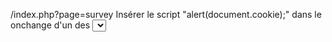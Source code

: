 /index.php?page=survey
Insérer le script "alert(document.cookie);" dans le onchange d'un des <select>
